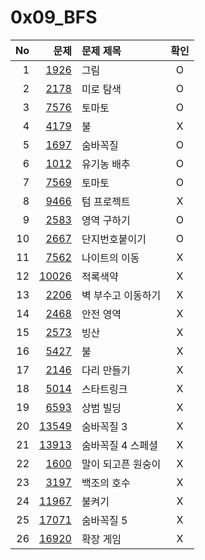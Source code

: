 # 0x09_BFS

| No  | 문제                                           | 문제 제목          | 확인 |
| --: | ---------------------------------------------: | :----------------- | :--: |
| 1   | [1926](https://www.acmicpc.net/problem/1926)   | 그림               |  O   |
| 2   | [2178](https://www.acmicpc.net/problem/2178)   | 미로 탐색          |  O   |
| 3   | [7576](https://www.acmicpc.net/problem/7576)   | 토마토             |  O   |
| 4   | [4179](https://www.acmicpc.net/problem/4179)   | 불                 |  X   |
| 5   | [1697](https://www.acmicpc.net/problem/1697)   | 숨바꼭질           |  O   |
| 6   | [1012](https://www.acmicpc.net/problem/1012)   | 유기농 배추        |  O   |
| 7   | [7569](https://www.acmicpc.net/problem/7569)   | 토마토             |  O   |
| 8   | [9466](https://www.acmicpc.net/problem/9466)   | 텀 프로젝트        |  X   |
| 9   | [2583](https://www.acmicpc.net/problem/2583)   | 영역 구하기        |  O   |
| 10  | [2667](https://www.acmicpc.net/problem/2667)   | 단지번호붙이기     |  O   |
| 11  | [7562](https://www.acmicpc.net/problem/7562)   | 나이트의 이동      |  X   |
| 12  | [10026](https://www.acmicpc.net/problem/10026) | 적록색약           |  X   |
| 13  | [2206](https://www.acmicpc.net/problem/2206)   | 벽 부수고 이동하기 |  X   |
| 14  | [2468](https://www.acmicpc.net/problem/2468)   | 안전 영역          |  X   |
| 15  | [2573](https://www.acmicpc.net/problem/2573)   | 빙산               |  X   |
| 16  | [5427](https://www.acmicpc.net/problem/5427)   | 불                 |  X   |
| 17  | [2146](https://www.acmicpc.net/problem/2146)   | 다리 만들기        |  X   |
| 18  | [5014](https://www.acmicpc.net/problem/5014)   | 스타트링크         |  X   |
| 19  | [6593](https://www.acmicpc.net/problem/6593)   | 상범 빌딩          |  X   |
| 20  | [13549](https://www.acmicpc.net/problem/13549) | 숨바꼭질 3         |  X   |
| 21  | [13913](https://www.acmicpc.net/problem/13913) | 숨바꼭질 4 스페셜  |  X   |
| 22  | [1600](https://www.acmicpc.net/problem/1600)   | 말이 되고픈 원숭이 |  X   |
| 23  | [3197](https://www.acmicpc.net/problem/3197)   | 백조의 호수        |  X   |
| 24  | [11967](https://www.acmicpc.net/problem/11967) | 불켜기             |  X   |
| 25  | [17071](https://www.acmicpc.net/problem/17071) | 숨바꼭질 5         |  X   |
| 26  | [16920](https://www.acmicpc.net/problem/16920) | 확장 게임          |  X   |
